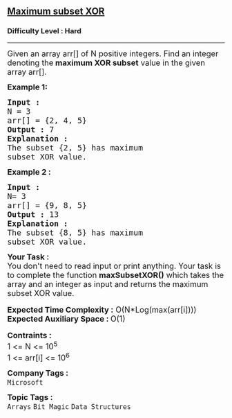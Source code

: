 <h2><a href="https://practice.geeksforgeeks.org/problems/maximum-subset-xor/1?page=1&difficulty[]=2&sprint=a663236c31453b969852f9ea22507634&sortBy=difficulty">Maximum subset XOR</a></h2><h3>Difficulty Level : Hard</h3><hr><div class="problems_problem_content__Xm_eO"><p><span style="font-size:18px">Given an array arr[] of N positive integers. Find&nbsp;an integer denoting&nbsp;the<strong> maximum XOR subset</strong> value in the given array arr[]. </span></p>

<p><span style="font-size:18px"><strong>Example 1:</strong></span></p>

<pre><span style="font-size:18px"><strong>Input : </strong></span>
<span style="font-size:18px">N = 3
arr[] = {2, 4, 5}</span>
<span style="font-size:18px"><strong>Output :</strong> 7</span>
<span style="font-size:18px"><strong>Explanation : </strong></span>
<span style="font-size:18px">The subset {2, 5} has maximum 
subset XOR value.</span></pre>

<p><span style="font-size:18px"><strong>Example 2 :</strong></span></p>

<pre><span style="font-size:18px"><strong>Input : </strong></span>
<span style="font-size:18px">N= 3
arr[] = {9, 8, 5}</span>
<span style="font-size:18px"><strong>Output :</strong> 13</span>
<span style="font-size:18px"><strong>Explanation : </strong></span>
<span style="font-size:18px">The subset {8, 5} has maximum 
subset XOR value.</span></pre>

<div><strong><span style="font-size:18px">Your Task :</span></strong></div>

<div><span style="font-size:18px">You don't need to&nbsp;read input or print anything. Your task is to complete the function <strong>maxSubsetXOR</strong></span><span style="font-size:18px"><strong>()</strong> which takes the array and an integer as input and returns the maximum subset XOR value.</span></div>

<div>&nbsp;</div>

<div><span style="font-size:18px"><strong>Expected Time Complexity :</strong> O(N*Log(max(arr[i])))<br>
<strong>Expected Auxiliary Space : </strong>O(1)</span></div>

<div>&nbsp;</div>

<div><strong><span style="font-size:18px">Contraints :</span></strong><br>
<span style="font-size:18px">1 &lt;= N &lt;= 10<sup>5</sup></span></div>

<div><span style="font-size:18px">1 &lt;= arr[i] &lt;= 10<sup>6</sup></span></div>
</div><p><span style=font-size:18px><strong>Company Tags : </strong><br><code>Microsoft</code>&nbsp;<br><p><span style=font-size:18px><strong>Topic Tags : </strong><br><code>Arrays</code>&nbsp;<code>Bit Magic</code>&nbsp;<code>Data Structures</code>&nbsp;